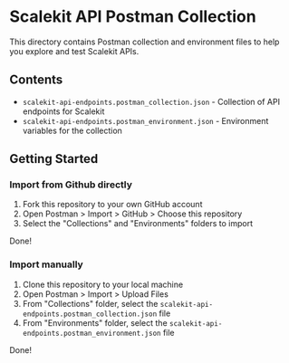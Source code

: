 # Scalekit API Postman Collection

This directory contains Postman collection and environment files to help you explore and test Scalekit APIs.

## Contents

- `scalekit-api-endpoints.postman_collection.json` - Collection of API endpoints for Scalekit
- `scalekit-api-endpoints.postman_environment.json` - Environment variables for the collection

## Getting Started

### Import from Github directly

1. Fork this repository to your own GitHub account
2. Open Postman > Import > GitHub > Choose this repository
3. Select the "Collections" and "Environments" folders to import

Done!

### Import manually

1. Clone this repository to your local machine
2. Open Postman > Import > Upload Files
3. From "Collections" folder, select the `scalekit-api-endpoints.postman_collection.json` file
4. From "Environments" folder, select the `scalekit-api-endpoints.postman_environment.json` file

Done!
